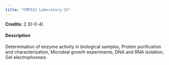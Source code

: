```yaml
---
title: "CMP522 Laboratory-IV"
---
```

**Credits:** 2 (0-0-4)

#### Description
Determination of enzyme activity in biological samples, Protein purification and characterization, Microbial growth experiments, DNA and RNA isolation, Gel electrophoresis.